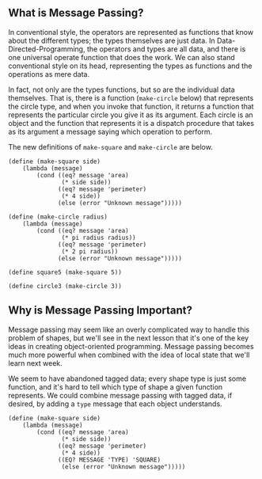 ## What is Message Passing?

In conventional style, the operators are represented as functions that know
about the different types; the types themselves are just data. In Data-Directed-Programming, the
operators and types are all data, and there is one universal operate function
that does the work. We can also stand conventional style on its head,
representing the types as functions and the operations as mere data.

In fact, not only are the types functions, but so are the individual data
themselves. That is, there is a function (`make-circle` below) that represents
the circle type, and when you invoke that function, it returns a function that
represents the particular circle you give it as its argument. Each circle is
an object and the function that represents it is a dispatch procedure that
takes as its argument a message saying which operation to perform.

The new definitions of `make-square` and `make-circle` are below.

    
    (define (make-square side)
        (lambda (message)
            (cond ((eq? message 'area)
                   (* side side))
                  ((eq? message 'perimeter)
                   (* 4 side))
                  (else (error "Unknown message")))))
    
    (define (make-circle radius)
        (lambda (message)
            (cond ((eq? message 'area)
                   (* pi radius radius))
                  ((eq? message 'perimeter)
                   (* 2 pi radius))
                  (else (error "Unknown message")))))
    
    (define square5 (make-square 5))
    
    (define circle3 (make-circle 3))
    

## Why is Message Passing Important?

Message passing may seem like an overly complicated way to handle this problem
of shapes, but we'll see in the next lesson that it's one of the key ideas in
creating object-oriented programming. Message passing becomes much more
powerful when combined with the idea of local state that we'll learn next
week.

We seem to have abandoned tagged data; every shape type is just some function,
and it's hard to tell which type of shape a given function represents. We
could combine message passing with tagged data, if desired, by adding a `type`
message that each object understands.

    
    (define (make-square side)
        (lambda (message)
            (cond ((eq? message 'area)
                   (* side side))
                  ((eq? message 'perimeter)
                   (* 4 side))
                  ((EQ? MESSAGE 'TYPE) 'SQUARE)
                   (else (error "Unknown message")))))
    

